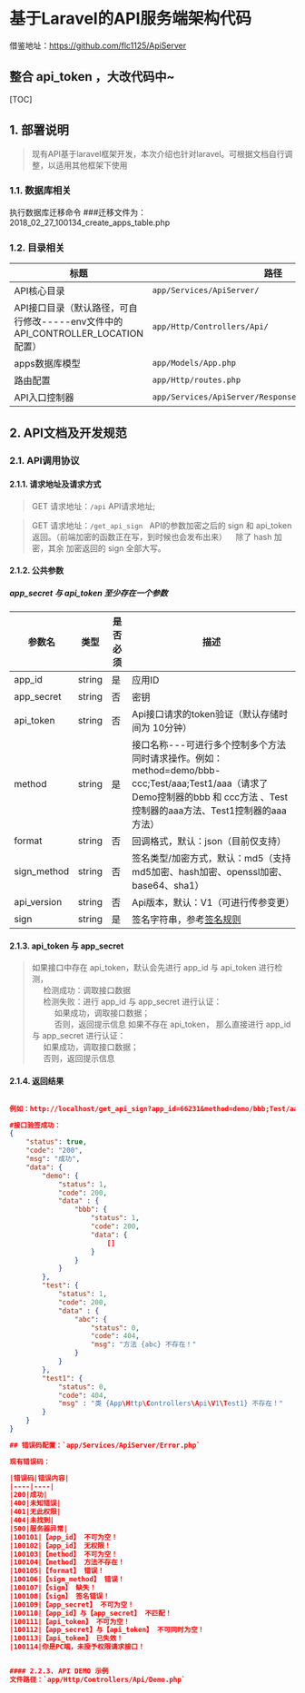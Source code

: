 # 基于Laravel的API服务端架构代码

借鉴地址：https://github.com/flc1125/ApiServer

## 整合 api_token ，大改代码中~

[TOC]

## 1. 部署说明

> 现有API基于laravel框架开发，本次介绍也针对laravel。可根据文档自行调整，以适用其他框架下使用

### 1.1. 数据库相关

执行数据库迁移命令 ###迁移文件为：2018_02_27_100134_create_apps_table.php


### 1.2. 目录相关

|标题|路径|
|----|----|
|API核心目录|`app/Services/ApiServer/`|
|API接口目录（默认路径，可自行修改-----env文件中的 API_CONTROLLER_LOCATION 配置）|`app/Http/Controllers/Api/`|
|apps数据库模型|`app/Models/App.php`|
|路由配置|`app/Http/routes.php`|
|API入口控制器|`app/Services/ApiServer/Response/RouterController.php`|

## 2. API文档及开发规范

### 2.1. API调用协议

#### 2.1.1. 请求地址及请求方式

> GET 请求地址：`/api`   API请求地址;

> GET 请求地址：`/get_api_sign`   API的参数加密之后的 sign 和 api_token 返回。（前端加密的函数正在写，到时候也会发布出来）
    除了 hash 加密，其余 加密返回的 sign 全部大写。

#### 2.1.2. 公共参数
##### app_secret 与 api_token 至少存在一个参数
|参数名|类型|是否必须|描述|
|----|----|----|----|
|app_id|string|是|应用ID|
|app_secret|string|否|密钥|
|api_token|string|否|Api接口请求的token验证（默认存储时间为 10分钟）|
|method|string|是|接口名称---可进行多个控制多个方法同时请求操作。例如：method=demo/bbb-ccc;Test/aaa;Test1/aaa（请求了 Demo控制器的bbb 和 ccc方法 、Test控制器的aaa方法、Test1控制器的aaa方法）|
|format|string|否|回调格式，默认：json（目前仅支持）|
|sign_method|string|否|签名类型/加密方式，默认：md5（支持md5加密、hash加密、openssl加密、base64、sha1）|
|api_version|string|否|Api版本，默认：V1（可进行传参变更）|
|sign|string|是|签名字符串，参考[签名规则](#签名规则)|

#### 2.1.3. api_token 与 app_secret

> 如果接口中存在 api_token，默认会先进行 app_id 与 api_token 进行检测，<br>
 &nbsp;&nbsp;&nbsp;&nbsp;&nbsp;检测成功：调取接口数据<br>
 &nbsp;&nbsp;&nbsp;&nbsp;&nbsp;检测失败：进行 app_id 与 app_secret 进行认证：<br>
 &nbsp;&nbsp;&nbsp;&nbsp;&nbsp;&nbsp;&nbsp;&nbsp;&nbsp;&nbsp;如果成功，调取接口数据；<br>
 &nbsp;&nbsp;&nbsp;&nbsp;&nbsp;&nbsp;&nbsp;&nbsp;&nbsp;&nbsp;否则，返回提示信息
> 如果不存在 api_token， 那么直接进行 app_id 与 app_secret 进行认证：<br>
 &nbsp;&nbsp;&nbsp;&nbsp;&nbsp;如果成功，调取接口数据；<br>
 &nbsp;&nbsp;&nbsp;&nbsp;&nbsp;否则，返回提示信息

#### 2.1.4. 返回结果

```json

例如：http://localhost/get_api_sign?app_id=66231&method=demo/bbb;Test/aaa;Test1/aaa&sign_method=md5&app_secret=0326&sign=C0D19C39E8DFE3FDF78915718C40902E&api_version=v2

#接口验签成功：
{
    "status": true,
    "code": "200",
    "msg": "成功",
    "data": {
        "demo": {
            "status": 1,
            "code": 200,
            "data" : {
                "bbb": {
                    "status": 1,
                    "code": 200,
                    "data": {
                        []
                    }
                }
            }
        },
        "test": {
            "status": 1,
            "code": 200,
            "data" : {
                "abc": {
                    "status": 0,
                    "code": 404,
                    "msg": "方法 {abc} 不存在！"
                }
            }
        },
        "test1": {
            "status": 0,
            "code": 404,
            "msg" : "类 {App\Http\Controllers\Api\V1\Test1} 不存在！"
        }
    }
}

## 错误码配置：`app/Services/ApiServer/Error.php`

现有错误码：

|错误码|错误内容|
|----|----|
|200|成功|
|400|未知错误|
|401|无此权限|
|404|未找到|
|500|服务器异常|
|100101|【app_id】 不可为空！
|100102|【app_id】 无权限！
|100103|【method】 不可为空！
|100104|【method】 方法不存在！
|100105|【format】 错误！
|100106|【sign_method】 错误！
|100107|【sign】 缺失！
|100108|【sign】 签名错误！
|100109|【app_secret】 不可为空！
|100110|【app_id】与【app_secret】 不匹配！
|100111|【api_token】 不可为空！
|100112|【app_secret】与【api_token】 不可同时为空！
|100113|【api_token】 已失效！
|100114|你是PC端，未授予权限请求接口！


#### 2.2.3. API DEMO 示例
文件路径：`app/Http/Controllers/Api/Demo.php`
